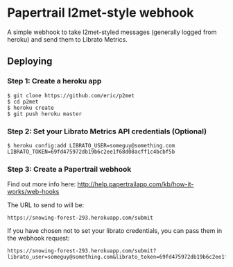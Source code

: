 # Papertrail l2met-style webhook

A simple webhook to take l2met-styled messages (generally logged from heroku) 
and send them to Librato Metrics.

## Deploying

### Step 1: Create a heroku app

    $ git clone https://github.com/eric/p2met
    $ cd p2met
    $ heroku create
    $ git push heroku master

### Step 2: Set your Librato Metrics API credentials (Optional)

    $ heroku config:add LIBRATO_USER=someguy@something.com LIBRATO_TOKEN=69fd475972db19b6c2ee1f68d08acff1c4bcbf5b

### Step 3: Create a Papertrail webhook

Find out more info here: http://help.papertrailapp.com/kb/how-it-works/web-hooks

The URL to send to will be:

    https://snowing-forest-293.herokuapp.com/submit
    
If you have chosen not to set your librato credentials, you can pass them
in the webhook request:

    https://snowing-forest-293.herokuapp.com/submit?librato_user=someguy@something.com&librato_token=69fd475972db19b6c2ee1f68d08acff1c4bcbf5b
